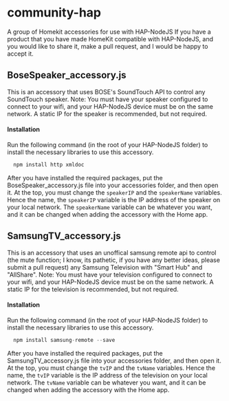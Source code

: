 # community-hap
A group of Homekit accessories for use with HAP-NodeJS
If you have a product that you have made HomeKit compatible with HAP-NodeJS, and you would like to share it, make a pull request, and I would be happy to accept it.

## BoseSpeaker_accessory.js
This is an accessory that uses BOSE's SoundTouch API to control any SoundTouch speaker.
Note: You must have your speaker configured to connect to your wifi, and your HAP-NodeJS device must be on the same network.
A static IP for the speaker is recommended, but not required.

#### Installation
Run the following command (in the root of your HAP-NodeJS folder) to install the necessary libraries to use this accessory.
```javascript
  npm install http xmldoc
```
After you have installed the required packages, put the BoseSpeaker_accessory.js file into your accessories folder, and then open it. At the top, you must change the ```speakerIP``` and the ```speakerName``` variables. Hence the name, the ```speakerIP``` variable is the IP address of the speaker on your local network. The ```speakerName``` variable can be whatever you want, and it can be changed when adding the accessory with the Home app.

## SamsungTV_accessory.js
This is an accessory that uses an unoffical samsung remote api to control (the mute function; I know, its pathetic, if you have any better ideas, please submit a pull request) any Samsung Television with "Smart Hub" and "AllShare".
Note: You must have your television configured to connect to your wifi, and your HAP-NodeJS device must be on the same network.
A static IP for the television is recommended, but not required.

#### Installation
Run the following command (in the root of your HAP-NodeJS folder) to install the necessary libraries to use this accessory.
```javascript
  npm install samsung-remote --save
```
After you have installed the required packages, put the SamsungTV_accessory.js file into your accessories folder, and then open it. At the top, you must change the ```tvIP``` and the ```tvName``` variables. Hence the name, the ```tvIP``` variable is the IP address of the television on your local network. The ```tvName``` variable can be whatever you want, and it can be changed when adding the accessory with the Home app.
